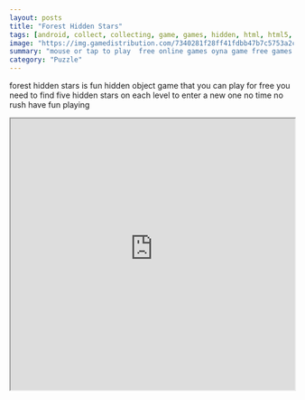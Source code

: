 ```yaml
---
layout: posts
title: "Forest Hidden Stars"
tags: [android, collect, collecting, game, games, hidden, html, html5, kids, mobile, object, objects, robot, stars, thinking, finding, free, online, games, oyna, game, free, games, play, play, games]
image: "https://img.gamedistribution.com/7340281f28ff41fdbb47b7c5753a2c0d.jpg"
summary: "mouse or tap to play  free online games oyna game free games play play games"
category: "Puzzle"
---
```


forest hidden stars is fun hidden object game that you can play for free you need to find five hidden stars on each level to enter a new one no time no rush have fun playing

<iframe width="100%" height="480px;" src="https://html5.gamedistribution.com/7340281f28ff41fdbb47b7c5753a2c0d/"></iframe>